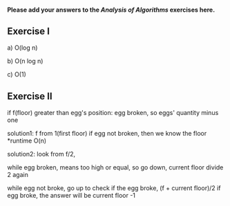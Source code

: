#### Please add your answers to the **_Analysis of Algorithms_** exercises here.

## Exercise I

a) O(log n)

b) O(n log n)

c) O(1)

## Exercise II

if f(floor) greater than egg's position:
egg broken, so eggs' quantity minus one

solution1:
f from 1(first floor)
if egg not broken, then we know the floor
\*runtime O(n)

solution2:
look from f/2,

while egg broken, means too high or equal, so go down, current floor divide 2 again

while egg not broke, go up to check if the egg broke, (f + current floor)/2
if egg broke, the answer will be current floor -1
